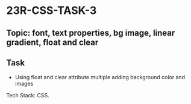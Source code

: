 # 23R-CSS-TASK-3

## Topic: font, text properties, bg image, linear gradient, float and clear

## Task

* Using float and clear attribute multiple adding background color and images

Tech Stack: CSS.
